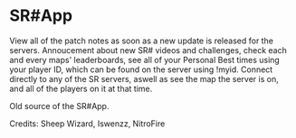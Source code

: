 # SR#App
View all of the patch notes as soon as a new update is released for the servers. Annoucement about new SR# videos and challenges, check each and every maps' leaderboards, see all of your Personal Best times using your player ID, which can be found on the server using !myid. Connect directly to any of the SR servers, aswell as see the map the server is on, and all of the players on it at that time. 

Old source of the SR#App.

Credits: Sheep Wizard, Iswenzz, NitroFire
